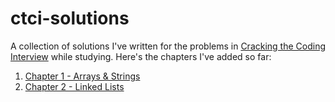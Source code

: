 # ctci-solutions

A collection of solutions I've written for the problems in [Cracking the Coding Interview](#) while studying. Here's the chapters I've added so far:

1. [Chapter 1 - Arrays & Strings](/01-arrays-strings)
2. [Chapter 2 - Linked Lists](/02-linked-lists)

